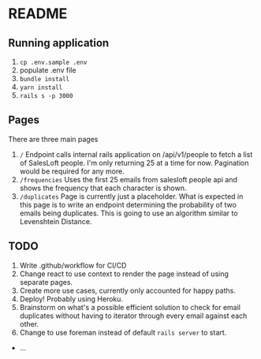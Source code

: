 # README

## Running application
1. `cp .env.sample .env`
2. populate .env file 
3. `bundle install`
4. `yarn install`
5. `rails s -p 3000`

## Pages

There are three main pages 

1. `/` 
  Endpoint calls internal rails application on /api/v1/people to fetch a list of SalesLoft people. I'm only returning 25 at a time for now. Pagination would be required for any more. 
2. `/frequencies`
  Uses the first 25 emails from salesloft people api and shows the frequency that each character is shown.
3. `/duplicates`
  Page is currently just a placeholder. What is expected in this page is to write an endpoint determining the probability of two emails being duplicates. This is going to use an algorithm similar to Levenshtein Distance.


## TODO

1. Write .github/workflow for CI/CD 
2. Change react to use context to render the page instead of using separate pages.
3. Create more use cases, currently only accounted for happy paths.
4. Deploy! Probably using Heroku.
5. Brainstorm on what's a possible efficient solution to check for email duplicates without having to iterator through every email against each other.
6. Change to use foreman instead of default `rails server` to start.
* ...
